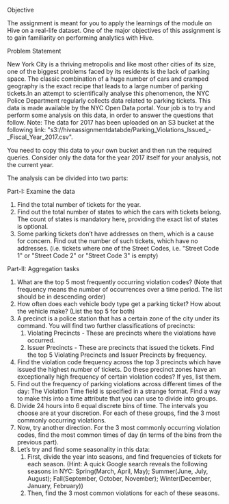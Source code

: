 Objective

The assignment is meant for you to apply the learnings of the module on Hive on a real-life dataset. One of the major objectives of this assignment is to gain familiarity on performing analytics with Hive.

Problem Statement

New York City is a thriving metropolis and like most other cities of its size, one of the biggest problems faced by its residents is the lack of parking space. The classic combination of a huge number of cars and cramped geography is the exact recipe that leads to a large number of parking tickets.In an attempt to scientifically analyse this phenomenon, the NYC Police Department regularly collects data related to parking tickets. This data is made available by the NYC Open Data portal. Your job is to try and perform some analysis on this data, in order to answer the questions that follow.
Note: The data for 2017 has been uploaded on an S3 bucket at the following link: "s3://hiveassignmentdatabde/Parking_Violations_Issued_-_Fiscal_Year_2017.csv".

You need to copy this data to your own bucket and then run the required queries. Consider only the data for the year 2017 itself for your analysis, not the current year.

The analysis can be divided into two parts:

Part-I: Examine the data

1.  Find the total number of tickets for the year.
2.  Find out the total number of states to which the cars with tickets belong. The count of states is mandatory here, providing the exact list of states is optional.
3.  Some parking tickets don’t have addresses on them, which is a cause for concern. Find out the number of such tickets, which have no addresses. (i.e. tickets where one of the Street Codes, i.e. "Street Code 1" or "Street Code 2" or "Street Code 3" is empty)

Part-II: Aggregation tasks

1.  What are the top 5 most frequently occurring violation codes? (Note that frequency means the number of occurrences over a time period. The list should be in descending order)
2.  How often does each vehicle body type get a parking ticket? How about the vehicle make? (List the top 5 for both)
3.  A precinct is a police station that has a certain zone of the city under its command. You will find two further classifications of precincts:
    1.  Violating Precincts - These are precincts where the violations have occurred.
    2.  Issuer Precincts - These are precincts that issued the tickets. 
    Find the top 5 Violating Precincts and Issuer Precincts by frequency.
4.  Find the violation code frequency across the top 3 precincts which have issued the highest number of tickets. Do these precinct   zones have an exceptionally high frequency of certain violation codes? If yes, list them.
5.  Find out the frequency of parking violations across different times of the day: The Violation Time field is specified in a strange format. Find a way to make this into a time attribute that you can use to divide into groups.
6.  Divide 24 hours into 6 equal discrete bins of time. The intervals you choose are at your discretion. For each of these groups, find the 3 most commonly occurring violations.
7.  Now, try another direction. For the 3 most commonly occurring violation codes, find the most common times of day (in terms of the bins from the previous part).
8.  Let’s try and find some seasonality in this data:
      1.  First, divide the year into seasons, and find frequencies of tickets for each season. (Hint: A quick Google search reveals the following seasons in NYC: Spring(March, April, May); Summer(June, July, August); Fall(September, October, November); Winter(December, January, February)) 
      2.  Then, find the 3 most common violations for each of these seasons.
